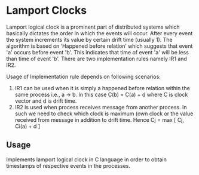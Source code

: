 # Lamport Clocks

Lamport logical clock is a prominent part of distributed systems which basically dictates the order in which the events will occur.
After every event the system increments its value by certain drift time (usually 1).
The algorithm is based on ‘Happened before relation’ which suggests that event 'a' occurs before event 'b'. This indicates that time of event 'a' will be less than time of event 'b'.
There are two implementation rules namely IR1 and IR2.

Usage of Implementation rule depends on following scenarios:
1. IR1 can be used when it is simply a happened before relation within the same process
i.e., a -> b. In this case C(b) = C(a) + d where C is clock vector and d is drift time.
2. IR2 is used when process receives message from another process. In such we need to
check which clock is maximum (own clock or the value received from message in
addition to drift time. Hence Cj = max [ Cj, Ci(a) + d ]


## Usage

Implements lamport logical clock in C language in order to obtain timestamps of respective events in the processes. 
